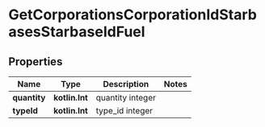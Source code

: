 
# GetCorporationsCorporationIdStarbasesStarbaseIdFuel

## Properties
Name | Type | Description | Notes
------------ | ------------- | ------------- | -------------
**quantity** | **kotlin.Int** | quantity integer | 
**typeId** | **kotlin.Int** | type_id integer | 



